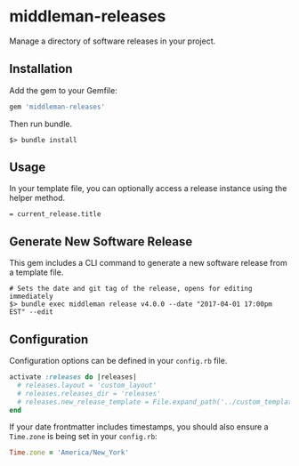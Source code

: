 # middleman-releases

Manage a directory of software releases in your project.

## Installation

Add the gem to your Gemfile:

```ruby
gem 'middleman-releases'
```

Then run bundle.

```
$> bundle install
```

## Usage
In your template file, you can optionally access a release instance using the helper method.

```slim
= current_release.title
```

## Generate New Software Release
This gem includes a CLI command to generate a new software release from a template file.

```shell
# Sets the date and git tag of the release, opens for editing immediately
$> bundle exec middleman release v4.0.0 --date "2017-04-01 17:00pm EST" --edit
```


## Configuration
Configuration options can be defined in your `config.rb` file.

```ruby
activate :releases do |releases|
  # releases.layout = 'custom_layout'
  # releases.releases_dir = 'releases'
  # releases.new_release_template = File.expand_path('../custom_template.tt', __FILE__)
end
```

If your date frontmatter includes timestamps, you should also ensure a
`Time.zone` is being set in your `config.rb`:

```ruby
Time.zone = 'America/New_York'
```

